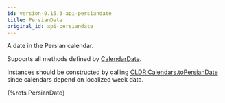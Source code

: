 ```yaml
---
id: version-0.15.3-api-persiandate
title: PersianDate
original_id: api-persiandate
---
```


A date in the Persian calendar.

Supports all methods defined by [CalendarDate](api-calendardate.html).

Instances should be constructed by calling [CLDR.Calendars.toPersianDate](api-cldr-calendars.html#topersiandate)  since calendars depend on localized week data.

{%refs PersianDate}